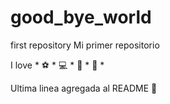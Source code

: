 # good_bye_world
first repository
Mi primer repositorio

I love * ⚽ * 💻 * 🧉 * 🎣 *


Ultima linea agregada al README 🥇
